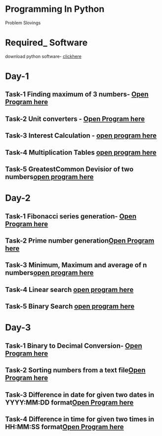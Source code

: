 # Programming In Python
 
 Problem Slovings

# Required_ Software
download python software- [clickhere](https://www.python.org/downloads/)

# Day-1

## Task-1 Finding maximum of 3 numbers- [Open Program here](https://github.com/SANASUDHA/Programming-in-Python/blob/master/large.py)

## Task-2 Unit converters - [Open Program here](https://github.com/SANASUDHA/Programming-in-Python/blob/master/unitconvert.py)

## Task-3 Interest Calculation - [open program here](https://github.com/SANASUDHA/Programming-in-Python/blob/master/interest.py) 

## Task-4 Multiplication Tables [open program here](https://github.com/SANASUDHA/Programming-in-Python/blob/master/mul.py)

## Task-5 GreatestCommon Devisior of two numbers[open program here](https://github.com/SANASUDHA/Programming-in-Python/blob/master/gcd.py)

# Day-2

## Task-1 Fibonacci series generation- [Open Program here](https://github.com/SANASUDHA/Programming-in-Python/blob/master/fibonacci.py)

## Task-2 Prime number generation[Open Program here](https://github.com/SANASUDHA/Programming-in-Python/blob/master/prime.py)

## Task-3 Minimum, Maximum and average of n numbers[open program here](https://github.com/SANASUDHA/Programming-in-Python/blob/master/avg.py) 

## Task-4 Linear search [open program here](https://github.com/SANASUDHA/Programming-in-Python/blob/master/linersearch.py)

## Task-5 Binary Search [open program here](https://github.com/SANASUDHA/Programming-in-Python/blob/master/binary_search.py)

# Day-3

## Task-1 Binary to Decimal Conversion- [Open Program here](https://github.com/SANASUDHA/Programming-in-Python/blob/master/B-D_convert.py)

## Task-2 Sorting numbers from a text file[Open Program here](https://github.com/SANASUDHA/Programming-in-Python/blob/master/binary_search.py)

## Task-3 Difference in date for given two dates in YYYY:MM:DD format[Open Program here](https://github.com/SANASUDHA/Programming-in-Python/blob/master/dateformat.py)

## Task-4 Difference in time for given two times in HH:MM:SS format[Open Program here](https://github.com/SANASUDHA/Programming-in-Python/blob/master/timeformat.py)
